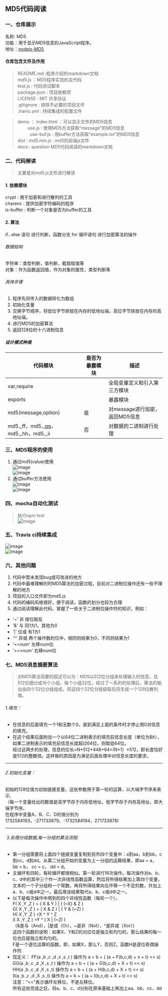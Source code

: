## MD5代码阅读
### 一、仓库展示
 名称: MD5  
 功能：用于显示MD5信息的JavaScript程序。  
 地址：[nodejs-MD5](http://xuejiawei1.github.io/nodejs-MD5)  
 #### 仓库包含文件及作用  
 > README.md :程序介绍的markdown文档  
 > md5.js ：MD5程序实现的主代码  
 > test.js : 代码测试脚本  
 > package.json : 项目依赖项  
 > LICENSE : MIT 共享协议  
 > .gitignore : 排除不必要的项目文件  
 > .travis.yml : 持续集成的配置文件  
   
 > demo ： index.html ：可以显示文件的MD5信息    
           use.js : 使用MD5方法获取“message”的MD5信息   
           use-buf.js : 用buffer方法获取“example.txt”的MD5信息     
 > dist : md5.min.js : md5的前端js文件  
 > docs : question MD5代码阅读的markdown文档  
### 二、代码解读  
>主要是对md5.js文件进行解读  
#### 1. 依赖模块  
crypt : 用于加密和进行散列的工具  
charenc : 提供加密字符编码的程序  
is-buffer : 判断一个对象是否为buffer的工具  
#### 2. 算法  
if...else 语句 进行判断，函数分支
for 循环语句 进行加密算法的操作  
###### 数据结构  
字符串：类型判断，值判断，截取赋值等  
对象：作为函数返回值，作为对象的属性，类型判断等  
###### 具体步骤  
1. 程序先将传入的数据转化为数组
2. 初始化变量  
3. 交换字节顺序，将低位字节排放在内存的低地址端，高位字节排放在内存的高地址端。  
4. 进行MD5的加密算法  
5. 返回128位的十六进制信息
##### 设计模式种类 
代码模块 | 是否为暴露模块|描述
---|---|---
var,require | |全局变量定义和引入第三方模块
exports | |暴露模块
md5(message,option)|是|对message进行加密，返回MD5信息
md5._ff，md5._gg，md5._hh，md5._ii |否| 对数据的二进制进行处理  

### 三、MD5程序的使用  
1. 通过md5(value)使用  
![image](../img/use-code.png)  
![image](../img/use.png)  
2. 通过buffer方法使用  
![image](../img/use-buf-code.png)  
![image](../img/use-buf.png)  
### 四、mocha自动化测试  
> 执行npm test   
![image](../img/npm-test.png)  

### 五、Travis ci持续集成  
![image](../img/travis.png)  
![image](../img/jobs.png)  
### 六、其他问题  
1. 代码中暂未发现bug或可改进的地方  
2. 代码中最难理解的时MD5算法的加密过程，目前对二进制位操作还有一些不理解的地方
3. 项目的入口文件即为md5.js  
4. 代码的编码风格很好，便于阅读，函数的划分也较为合理  
5. 通过阅读理解此代码，掌握了一些关于二进制位操作符的知识，例如：  
  + '~'  非 按位取反  
+ '&'  与 同1为1，其他为0  
+ '|'  位或 有1为1  
+ '^'  异或 两个操作数的位中，相同则结果为0，不同则结果为1  
+ '<<num'   左移num位  
+ '>>>num'  右移num位  
### 七、MD5消息摘要算法  
> 对MD5算法简要的叙述可以为：MD5以512位分组来处理输入的信息，且512位细分成16个小组，每个小组32位，经过了一系列的处理后，算法的输出由四个32位分组组成，将这四个32位分组级联后将生成一个128位散列值。
###### 1.填充：   
   * 在信息的后面填充一个1和无数个0，直到满足上面的条件时才停止用0对信息的填充。  
   * 在这个结果后面附加一个以64位二进制表示的填充前信息长度（单位为Bit），如果二进制表示的填充前信息长度超过64位，则取低64位。  
经过这两步的处理，信息的位长=N*512+448+64=(N+1）*512，即长度恰好是512的整数倍。这样做的原因是为满足后面处理中对信息长度的要求。  
***
  ###### 2.初始化变量：
  初始的128位值为初始链接变量，这些参数用于第一轮的运算，以大端字节序来表示,  
      （每一个变量给出的数值是高字节存于内存低地址，低字节存于内存高地址，即大端字节序。  
      在程序中变量A、B、C、D的值分别为1732584193，-271733879，-1732584194，271733878)  
***
######  3.处理分组数据,每一分组的算法流程:  
   * 第一分组需要将上面四个链接变量复制到另外四个变量中：a到aa，b到bb，c到cc，d到dd。从第二分组开始的变量为上一分组的运算结果，即aa = a， bb = b， cc = c， dd = d。  
   * 主循环有四轮，每轮循环都很相似。第一轮进行16次操作。每次操作对a、b、c、d中的其中三个作一次非线性函数运算，然后将所得结果加上第四个变量，文本的一个子分组和一个常数。再将所得结果向左环移一个不定的数，并加上a、b、c或d中之一。最后用该结果取代a、b、c或d中之一。  
   * 以下是每次操作中用到的四个非线性函数（每轮一个）。  
      F( X ,Y ,Z ) = ( X & Y ) | ( (~X) & Z )  
      G( X ,Y ,Z ) = ( X & Z ) | ( Y & (~Z) )  
      H( X ,Y ,Z ) =X ^ Y ^ Z  
      I( X ,Y ,Z ) =Y ^ ( X | (~Z) )  
     （&是与（And），|是或（Or），~是非（Not），^是异或（Xor）)  
      这四个函数的说明：如果X、Y和Z的对应位是独立和均匀的，那么结果的每一位也应是独立和均匀的。  
      F是一个逐位运算的函数。即，如果X，那么Y，否则Z。函数H是逐位奇偶操作符.  
   * 现定义：
      FF(a ,b ,c ,d ,x ,s ,t ) 操作为 a = b + ( (a + F(b,c,d) + x + t) << s)  
      GG(a ,b ,c ,d ,X ,s ,t ) 操作为 a = b + ( (a + G(b,c,d) + X + t) << s)  
      HH(a ,b ,c ,d ,X ,s ,t) 操作为 a = b + ( (a + H(b,c,d) + X + t) << s)  
      II(a ,b ,c ,d ,X ,s ,t) 操作为 a = b + ( (a + I(b,c,d) + X + t) << s)  
      注意：“<<”表示循环左移位，不是左移位。  
      所有这些完成之后，将a、b、c、d分别在原来基础上再加上aa、bb、cc、dd  
